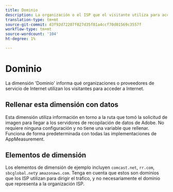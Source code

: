 ```yaml
---
title: Dominio
description: La organización o el ISP que el visitante utiliza para acceder a Internet.
translation-type: tm+mt
source-git-commit: d3f92d72207f027d35f81a4ccf70d01569c3557f
workflow-type: tm+mt
source-wordcount: '104'
ht-degree: 1%

---
```



# Dominio

La dimensión &#39;Dominio&#39; informa qué organizaciones o proveedores de servicio de Internet utilizan los visitantes para acceder a Internet.

## Rellenar esta dimensión con datos

Esta dimensión utiliza información en torno a la ruta que tomó la solicitud de imagen para llegar a los servidores de recopilación de datos de Adobe. No requiere ninguna configuración y no tiene una variable que rellenar. Funciona de forma predeterminada con todas las implementaciones de AppMeasurement.

## Elementos de dimensión

Los elementos de dimensión de ejemplo incluyen `comcast.net`, `rr.com`, `sbcglobal.net`y `amazonaws.com`. Tenga en cuenta que estos son dominios que los ISP utilizan para dirigir el tráfico, y no necesariamente el dominio que representa a la organización ISP.
